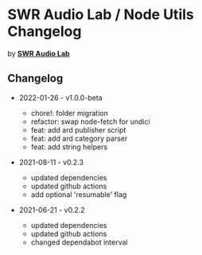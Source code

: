 # SWR Audio Lab / Node Utils Changelog

by [**SWR Audio Lab**](https://lab.swr.de/)  

## Changelog

- 2022-01-26 - v1.0.0-beta
  - chore!: folder migration
  - refactor: swap node-fetch for undici
  - feat: add ard publisher script
  - feat: add ard category parser
  - feat: add string helpers

- 2021-08-11 - v0.2.3
  - updated dependencies
  - updated github actions
  - add optional 'resumable' flag

- 2021-06-21 - v0.2.2
  - updated dependencies
  - updated github actions
  - changed dependabot interval
